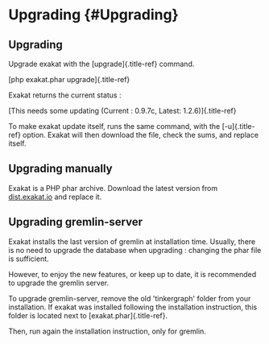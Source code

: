 Upgrading {#Upgrading}
=========

Upgrading
---------

Upgrade exakat with the [upgrade]{.title-ref} command.

[php exakat.phar upgrade]{.title-ref}

Exakat returns the current status :

[This needs some updating (Current : 0.9.7c, Latest: 1.2.6)]{.title-ref}

To make exakat update itself, runs the same command, with the
[-u]{.title-ref} option. Exakat will then download the file, check the
sums, and replace itself.

Upgrading manually
------------------

Exakat is a PHP phar archive. Download the latest version from
[dist.exakat.io](http://dist.exakat.io/) and replace it.

Upgrading gremlin-server
------------------------

Exakat installs the last version of gremlin at installation time.
Usually, there is no need to upgrade the database when upgrading :
changing the phar file is sufficient.

However, to enjoy the new features, or keep up to date, it is
recommended to upgrade the gremlin server.

To upgrade gremlin-server, remove the old \'tinkergraph\' folder from
your installation. If exakat was installed following the installation
instruction, this folder is located next to [exakat.phar]{.title-ref}.

Then, run again the installation instruction, only for gremlin.
